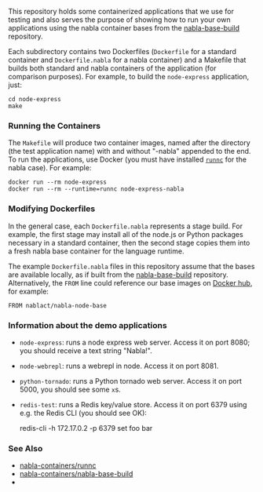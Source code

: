 This repository holds some containerized applications that we use for
testing and also serves the purpose of showing how to run your own
applications using the nabla container bases from the
[nabla-base-build](https://github.com/nabla-containers/nabla-base-build)
repository.

Each subdirectory contains two Dockerfiles (`Dockerfile` for a
standard container and `Dockerfile.nabla` for a nabla container) and a
Makefile that builds both standard and nabla containers of the
application (for comparison purposes).  For example, to build the
`node-express` application, just:

    cd node-express
    make

### Running the Containers

The `Makefile` will produce two container images, named after the
directory (the test application name) with and without "-nabla"
appended to the end.  To run the applications, use Docker (you must
have installed [`runnc`](https://github.com/nabla-containers/runnc)
for the nabla case).  For example:

    docker run --rm node-express
    docker run --rm --runtime=runnc node-express-nabla

### Modifying Dockerfiles

In the general case, each `Dockerfile.nabla` represents a stage build.
For example, the first stage may install all of the node.js or Python
packages necessary in a standard container, then the second stage
copies them into a fresh nabla base container for the language
runtime.

The example `Dockerfile.nabla` files in this repository assume that
the bases are available locally, as if built from the
[nabla-base-build](https://github.com/nabla-containers/nabla-base-build)
repository.  Alternatively, the `FROM` line could reference our base
images on [Docker hub](https://hub.docker.com/u/nablact/), for
example:

    FROM nablact/nabla-node-base

### Information about the demo applications

* `node-express`: runs a node express web server.  Access it on port
  8080; you should receive a text string "Nabla!".

* `node-webrepl`: runs a webrepl in node.  Access it on port 8081.

* `python-tornado`: runs a Python tornado web server.  Access it on
  port 5000, you should see some `x`s.

* `redis-test`: runs a Redis key/value store.  Access it on port 6379
  using e.g. the Redis CLI (you should see OK):

    redis-cli -h 172.17.0.2 -p 6379 set foo bar


### See Also

* [nabla-containers/runnc](https://github.com/nabla-containers/runnc)
* [nabla-containers/nabla-base-build](https://github.com/nabla-containers/nabla-base-build)
* 
